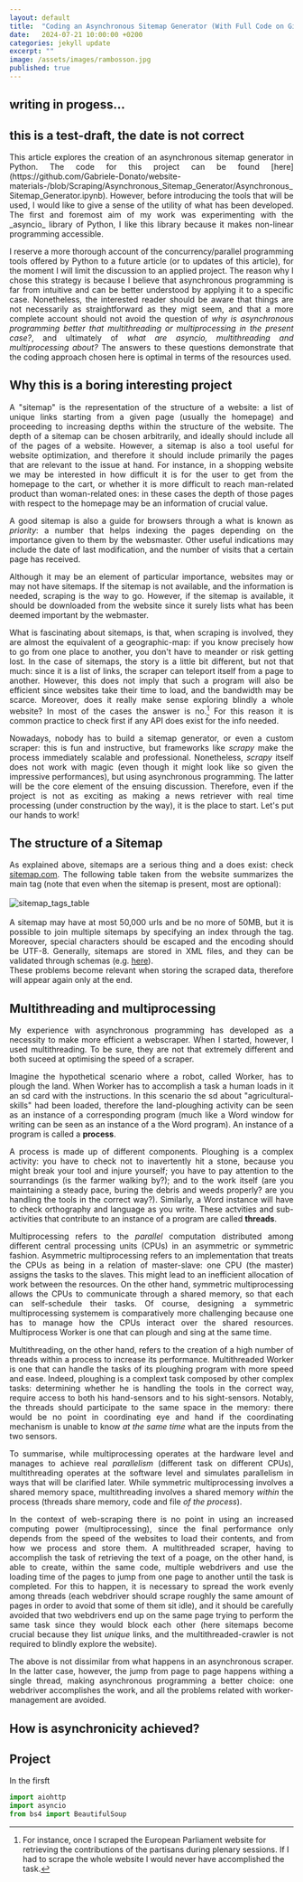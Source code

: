 ```yaml
---
layout: default
title:  "Coding an Asynchronous Sitemap Generator (With Full Code on Github)"
date:   2024-07-21 10:00:00 +0200
categories: jekyll update
excerpt: ""
image: /assets/images/rambosson.jpg
published: true
---
```


## writing in progess...
## this is a test-draft, the date is not correct

<div style= 'text-align: justify'>
This article explores the creation of an asynchronous sitemap generator in Python. The code for this project can be found [here](https://github.com/Gabriele-Donato/website-materials-/blob/Scraping/Asynchronous_Sitemap_Generator/Asynchronous_Sitemap_Generator.ipynb).
However, before introducing the tools that will be used, I would like to give a sense of the utility of what has been developed. The first
and foremost aim of my work was experimenting with the _asyncio_ library of Python, I like this library because it makes non-linear
programming accessible. 

I reserve a more thorough account of the concurrency/parallel programming tools offered by Python to a future article (or to updates of this article), for the moment I will limit the discussion to an applied project.
The reason why I chose this strategy is because I believe that asynchronous
programming is far from intuitive and can be better understood by applying it to a specific case. Nonetheless, the interested reader should be aware that things are not necessarily as straightforward as they migt seem, and that 
a more complete account should not avoid the question of _why is asynchronous programming better that multithreading or multiprocessing in the present case?_, and ultimately of _what are asyncio, multithreading and multiprocessing about?_
The answers to these questions demonstrate that the coding approach chosen here is optimal in terms of the resources used.

## Why this is a boring interesting project

A "sitemap" is the representation of the structure of a website: a list of unique links starting from a given page (usually the homepage) and proceeding to increasing depths within the structure of the website.
The depth of a sitemap can be chosen 
arbitrarily, and ideally should include all of the pages of a website. 
However, a sitemap is also a tool useful for website optimization, and therefore it should include primarily the pages that are relevant 
to the issue at hand. For instance, in a shopping website we may be interested in how difficult it is for the user to get from the homepage to the cart, 
or whether it is more difficult to reach man-related product than woman-related ones: in
these cases the depth of those pages with respect to the homepage may be an information of crucial value.

A good sitemap is also a guide for browsers through a what is known as _priority_: a number that helps indexing the pages depending on the importance given to them by the websmaster. Other useful indications may include the date
of last modification, and the number of visits that a certain page has received. 

Although it may be an element of particular importance, websites may or may not have sitemaps. If the sitemap is not available, and the information is needed,
scraping is the way to go. However, if the sitemap is available, it should be downloaded from the website since it surely lists what has been deemed important by
the webmaster. 

What is fascinating about sitemaps, is that, when scraping is involved, they are almost the equivalent of a geographic-map: if you know precisely how to go from 
one place to another, you don't have to meander or risk getting lost. In the case of sitemaps, the story is a little bit different, but not that much: since it is 
a list of links, the scraper can teleport itself from a page to another. However, this does not imply that such a program will also be efficient since websites take their 
time to load, and the bandwidth may be scarce. Moreover, does it really make sense exploring blindly a whole website? In most of the cases the answer is no.[^1] For this
reason it is common practice to check first if any API does exist for the info needed.

Nowadays, nobody has to build a sitemap generator, or even a custom scraper: this is fun and instructive, but frameworks like _scrapy_ make the process immediately scalable and 
professional. Nonetheless, _scrapy_ itself does not work with magic (even though it might look like so given the impressive performances), but using asynchronous programming. 
The latter will be the core element of the ensuing discussion. Therefore, even if the project is not as exciting as making a news retriever with real time processing (under construction by the way),
 it 
is the place to start. Let's put our hands to work!

## The structure of a Sitemap

As explained above, sitemaps are a serious thing and a does exist: check [sitemap.com](https://www.sitemaps.org/protocol.html). The following table taken from the website summarizes
the main tag (note that even when the sitemap is present, most are optional):
\
\
<img alt='sitemap_tags_table' src = "{{ '/assets/images/post_images/sitemap_project/sitemap_tags_table.png' | relative_url}}">
\
\
A sitemap may have at most 50,000 urls and be no more of 50MB, but it is possible to join multiple sitemaps by specifying an index through the <sitemapindex> tag.
Moreover, special characters should be escaped and the encoding should be UTF-8. Generally, sitemaps are stored in XML files, and they can be validated through
schemas (e.g. [here](http://www.sitemaps.org/schemas/sitemap/0.9/sitemap.xsd)).
\
These problems become relevant when storing the scraped data, therefore will appear again only at the end.

## Multithreading and multiprocessing

My experience with asynchronous programming has developed as a necessity to make more efficient a webscraper. When I started, however, I used multithreading.
To be sure, they are not that extremely different and both suceed at optimising the speed of a scraper.

Imagine the hypothetical scenario where a robot, called Worker, has to plough the land. When Worker has to accomplish a task a human loads in it an sd card with the 
instructions. In this scenario the sd about "agricultural-skills" had been loaded, therefore the land-ploughing activity can be seen as an instance of a corresponding
program (much like a Word window for writing can be seen as an instance of a the Word program). An instance of a program is called a **process**.

A process is made up of different components. Ploughing is a complex activity: you have to check not to inavertently hit a stone, because you might break your tool and injure yourself;
you have to pay attention to the sourrandings (is the farmer walking by?); and to the work itself (are you maintaining a steady pace, buring the debris and weeds properly? are you
handling the tools in the correct way?). Similarly, a Word instance will have to check orthography and language as you write. These actvities and sub-activities that contribute to an 
instance of a program are called **threads**.

Multiprocessing refers to the _parallel_ computation distributed among
different central processing units (CPUs) in an asymmetric or symmetric fashion. Asymmetric multiprocessing refers to an implementation that 
treats the CPUs as being in a relation of master-slave: one CPU (the master) assigns the tasks to the slaves. This might lead to 
an inefficient allocation of work between the resources. On the other hand, symmetric multiprocessing allows the CPUs to communicate through
a shared memory, so that each can self-schedule their tasks. Of course, designing a symmetric multiprocessing systemem is comparatively more 
challenging because one has to manage how the CPUs interact over the shared resources. Multiprocess Worker is one that can plough and sing at the same time.

Multithreading, on the other hand, refers to the creation of a high number of threads within a process to increase its performance. Multithreaded Worker is one
that can handle the tasks of its ploughing program with more speed and ease. Indeed, ploughing is a complext task composed by other complex tasks: determining whether 
he is handling the tools in the correct way, require access to both his hand-sensors and to his sight-sensors. Notably, the threads should participate to the same space in the memory:
there would be no point in coordinating eye and hand if the coordinating mechanism is unable to know _at the same time_ what are the inputs from the two sensors.

To summarise, while multiprocessing operates at the hardware level and manages to achieve real _parallelism_ (different task on different CPUs), multithreading
operates at the software level and simulates parallelism in ways that will be clarified later. While symmetric multiprocessing involves a shared memory space, 
multithreading involves a shared memory _within_ the process (threads share memory, code and file _of the process_).

In the context of web-scraping there is no point in using an increased computing power (multiprocessing), since the final performance only depends 
from the speed of the websites to load their contents, and from how we process and store them. A multithreaded scraper, having to accomplish the task of 
retrieving the text of a poage, on the other hand, is able 
to create, within the same code, multiple webdrivers and use the loading time of the pages to jump from one page to another until the task is completed.
For this to happen, it is necessary to spread the work evenly among threads (each webdriver should scrape roughly the same amount of pages in order to avoid
that some of them sit idle), and it should be carefully avoided that two webdrivers end up on the same page trying to perform the same task since they would block each other (here 
sitemaps become crucial because they list _unique_ links, and the multithreaded-crawler is not required to blindly explore the website).

The above is not dissimilar from what happens in an asynchronous scraper. In the latter case, however, the jump from page to page happens withing a single thread,
making asynchronous programming a better choice: one webdriver accomplishes the work, and all the problems related with worker-management are avoided.

## How is asynchronicity achieved?

## Project 
In the firsft
```python 
import aiohttp  
import asyncio 
from bs4 import BeautifulSoup 
```

</div>

[^1]: For instance, once I scraped the European Parliament website for retrieving the contributions of the partisans during plenary sessions. If I had to scrape the whole website I would never have accomplished the task.
